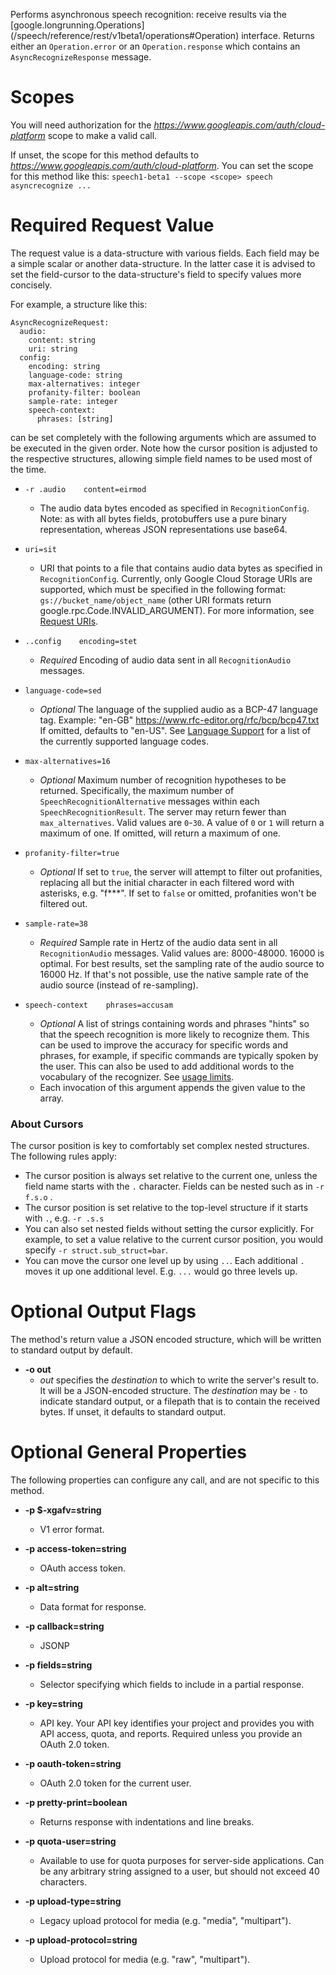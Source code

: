 Performs asynchronous speech recognition: receive results via the
[google.longrunning.Operations]
(/speech/reference/rest/v1beta1/operations#Operation)
interface. Returns either an
`Operation.error` or an `Operation.response` which contains
an `AsyncRecognizeResponse` message.
# Scopes

You will need authorization for the *https://www.googleapis.com/auth/cloud-platform* scope to make a valid call.

If unset, the scope for this method defaults to *https://www.googleapis.com/auth/cloud-platform*.
You can set the scope for this method like this: `speech1-beta1 --scope <scope> speech asyncrecognize ...`
# Required Request Value

The request value is a data-structure with various fields. Each field may be a simple scalar or another data-structure.
In the latter case it is advised to set the field-cursor to the data-structure's field to specify values more concisely.

For example, a structure like this:
```
AsyncRecognizeRequest:
  audio:
    content: string
    uri: string
  config:
    encoding: string
    language-code: string
    max-alternatives: integer
    profanity-filter: boolean
    sample-rate: integer
    speech-context:
      phrases: [string]

```

can be set completely with the following arguments which are assumed to be executed in the given order. Note how the cursor position is adjusted to the respective structures, allowing simple field names to be used most of the time.

* `-r .audio    content=eirmod`
    - The audio data bytes encoded as specified in
        `RecognitionConfig`. Note: as with all bytes fields, protobuffers use a
        pure binary representation, whereas JSON representations use base64.
* `uri=sit`
    - URI that points to a file that contains audio data bytes as specified in
        `RecognitionConfig`. Currently, only Google Cloud Storage URIs are
        supported, which must be specified in the following format:
        `gs://bucket_name/object_name` (other URI formats return
        google.rpc.Code.INVALID_ARGUMENT). For more information, see
        [Request URIs](https://cloud.google.com/storage/docs/reference-uris).

* `..config    encoding=stet`
    - *Required* Encoding of audio data sent in all `RecognitionAudio` messages.
* `language-code=sed`
    - *Optional* The language of the supplied audio as a BCP-47 language tag.
        Example: &#34;en-GB&#34;  https://www.rfc-editor.org/rfc/bcp/bcp47.txt
        If omitted, defaults to &#34;en-US&#34;. See
        [Language Support](https://cloud.google.com/speech/docs/languages)
        for a list of the currently supported language codes.
* `max-alternatives=16`
    - *Optional* Maximum number of recognition hypotheses to be returned.
        Specifically, the maximum number of `SpeechRecognitionAlternative` messages
        within each `SpeechRecognitionResult`.
        The server may return fewer than `max_alternatives`.
        Valid values are `0`-`30`. A value of `0` or `1` will return a maximum of
        one. If omitted, will return a maximum of one.
* `profanity-filter=true`
    - *Optional* If set to `true`, the server will attempt to filter out
        profanities, replacing all but the initial character in each filtered word
        with asterisks, e.g. &#34;f***&#34;. If set to `false` or omitted, profanities
        won&#39;t be filtered out.
* `sample-rate=38`
    - *Required* Sample rate in Hertz of the audio data sent in all
        `RecognitionAudio` messages. Valid values are: 8000-48000.
        16000 is optimal. For best results, set the sampling rate of the audio
        source to 16000 Hz. If that&#39;s not possible, use the native sample rate of
        the audio source (instead of re-sampling).
* `speech-context    phrases=accusam`
    - *Optional* A list of strings containing words and phrases &#34;hints&#34; so that
        the speech recognition is more likely to recognize them. This can be used
        to improve the accuracy for specific words and phrases, for example, if
        specific commands are typically spoken by the user. This can also be used
        to add additional words to the vocabulary of the recognizer. See
        [usage limits](https://cloud.google.com/speech/limits#content).
    - Each invocation of this argument appends the given value to the array.




### About Cursors

The cursor position is key to comfortably set complex nested structures. The following rules apply:

* The cursor position is always set relative to the current one, unless the field name starts with the `.` character. Fields can be nested such as in `-r f.s.o` .
* The cursor position is set relative to the top-level structure if it starts with `.`, e.g. `-r .s.s`
* You can also set nested fields without setting the cursor explicitly. For example, to set a value relative to the current cursor position, you would specify `-r struct.sub_struct=bar`.
* You can move the cursor one level up by using `..`. Each additional `.` moves it up one additional level. E.g. `...` would go three levels up.


# Optional Output Flags

The method's return value a JSON encoded structure, which will be written to standard output by default.

* **-o out**
    - *out* specifies the *destination* to which to write the server's result to.
      It will be a JSON-encoded structure.
      The *destination* may be `-` to indicate standard output, or a filepath that is to contain the received bytes.
      If unset, it defaults to standard output.
# Optional General Properties

The following properties can configure any call, and are not specific to this method.

* **-p $-xgafv=string**
    - V1 error format.

* **-p access-token=string**
    - OAuth access token.

* **-p alt=string**
    - Data format for response.

* **-p callback=string**
    - JSONP

* **-p fields=string**
    - Selector specifying which fields to include in a partial response.

* **-p key=string**
    - API key. Your API key identifies your project and provides you with API access, quota, and reports. Required unless you provide an OAuth 2.0 token.

* **-p oauth-token=string**
    - OAuth 2.0 token for the current user.

* **-p pretty-print=boolean**
    - Returns response with indentations and line breaks.

* **-p quota-user=string**
    - Available to use for quota purposes for server-side applications. Can be any arbitrary string assigned to a user, but should not exceed 40 characters.

* **-p upload-type=string**
    - Legacy upload protocol for media (e.g. &#34;media&#34;, &#34;multipart&#34;).

* **-p upload-protocol=string**
    - Upload protocol for media (e.g. &#34;raw&#34;, &#34;multipart&#34;).

